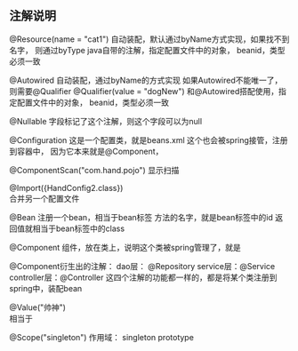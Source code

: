 ## 注解说明
@Resource(name = "cat1")
    自动装配，默认通过byName方式实现，如果找不到名字，
    则通过byType java自带的注解，指定配置文件中的对象，
    beanid，类型必须一致
    
@Autowired 
    自动装配，通过byName的方式实现
    如果Autowired不能唯一了，则需要@Qualifier
@Qualifier(value = "dogNew")
    和@Autowired搭配使用，指定配置文件中的对象，
    beanid，类型必须一致
    
@Nullable
    字段标记了这个注解，则这个字段可以为null

@Configuration
    这是一个配置类，就是beans.xml
    这个也会被spring接管，注册到容器中，
    因为它本来就是@Component，
    
@ComponentScan("com.hand.pojo")
    显示扫描
    
@Import({HandConfig2.class})    
    合并另一个配置文件
    
@Bean
    注册一个bean，相当于bean标签
    方法的名字，就是bean标签中的id
    返回值就相当于bean标签中的class

@Component
    组件，放在类上，说明这个类被spring管理了，就是<bean/>
    
@Component衍生出的注解：
dao层： @Repository
service层：@Service
controller层：@Controller
这四个注解的功能都一样的，都是将某个类注册到spring中，装配bean

@Value("帅神")  
    相当于 <property name="name" value="真帅呀"/>
    
@Scope("singleton")
    作用域： singleton
            prototype